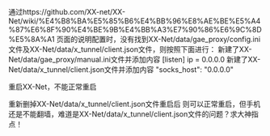通过https://github.com/XX-net/XX-Net/wiki/%E4%B8%BA%E5%85%B6%E4%BB%96%E8%AE%BE%E5%A4%87%E6%8F%90%E4%BE%9B%E4%BB%A3%E7%90%86%E6%9C%8D%E5%8A%A1 页面的说明配置时，没有找到XX-Net/data/gae_proxy/config.ini文件及XX-Net/data/x_tunnel/client.json文件，则按照下面进行：
新建了XX-Net/data/gae_proxy/manual.ini文件并添加内容
[listen] 
ip = 0.0.0.0
新建了XX-Net/data/x_tunnel/client.json文件并添加内容
"socks_host": "0.0.0.0"

重启XX-Net，不能正常重启

重新删掉XX-Net/data/x_tunnel/client.json文件重启后 则可以正常重启，但手机还是不能翻墙，难道是XX-Net/data/x_tunnel/client.json文件的问题？求大神指点！